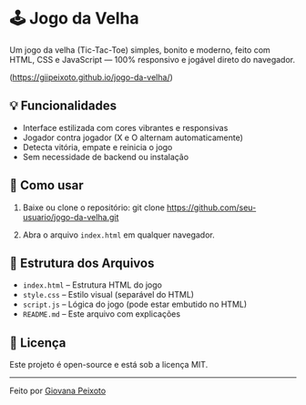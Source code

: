 # 🕹️ Jogo da Velha

Um jogo da velha (Tic-Tac-Toe) simples, bonito e moderno, feito com HTML, CSS e JavaScript — 100% responsivo e jogável direto do navegador.

(https://giipeixoto.github.io/jogo-da-velha/)

## 💡 Funcionalidades

- Interface estilizada com cores vibrantes e responsivas
- Jogador contra jogador (X e O alternam automaticamente)
- Detecta vitória, empate e reinicia o jogo
- Sem necessidade de backend ou instalação

## 🚀 Como usar

1. Baixe ou clone o repositório:
  git clone https://github.com/seu-usuario/jogo-da-velha.git


2. Abra o arquivo `index.html` em qualquer navegador.

## 📁 Estrutura dos Arquivos

- `index.html` – Estrutura HTML do jogo
- `style.css` – Estilo visual (separável do HTML)
- `script.js` – Lógica do jogo (pode estar embutido no HTML)
- `README.md` – Este arquivo com explicações

## 📄 Licença

Este projeto é open-source e está sob a licença MIT.

---

Feito por [Giovana Peixoto](https://github.com/giipeixoto)
